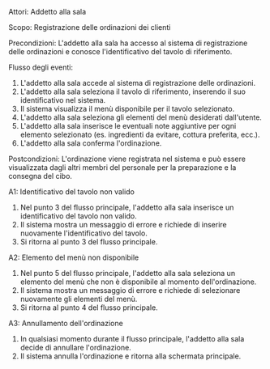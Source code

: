 Attori: Addetto alla sala

Scopo: Registrazione delle ordinazioni dei clienti

Precondizioni: L'addetto alla sala ha accesso al sistema di registrazione delle ordinazioni e conosce l'identificativo del tavolo di riferimento.

Flusso degli eventi:

1. L'addetto alla sala accede al sistema di registrazione delle ordinazioni.
2. L'addetto alla sala seleziona il tavolo di riferimento, inserendo il suo identificativo nel sistema.
3. Il sistema visualizza il menù disponibile per il tavolo selezionato.
4. L'addetto alla sala seleziona gli elementi del menù desiderati dall'utente.
5. L'addetto alla sala inserisce le eventuali note aggiuntive per ogni elemento selezionato (es. ingredienti da evitare, cottura preferita, ecc.).
6. L'addetto alla sala conferma l'ordinazione.

Postcondizioni: L'ordinazione viene registrata nel sistema e può essere visualizzata dagli altri membri del personale per la preparazione e la consegna del cibo.

A1: Identificativo del tavolo non valido
  1. Nel punto 3 del flusso principale, l'addetto alla sala inserisce un identificativo del tavolo non valido. 
  2. Il sistema mostra un messaggio di errore e richiede di inserire nuovamente l'identificativo del tavolo.
  3. Si ritorna al punto 3 del flusso principale.

A2: Elemento del menù non disponibile
  1. Nel punto 5 del flusso principale, l'addetto alla sala seleziona un elemento del menù che non è disponibile al momento dell'ordinazione.
  2. Il sistema mostra un messaggio di errore e richiede di selezionare nuovamente gli elementi del menù.
  3. Si ritorna al punto 4 del flusso principale.

A3: Annullamento dell'ordinazione
  1. In qualsiasi momento durante il flusso principale, l'addetto alla sala decide di annullare l'ordinazione.
  2. Il sistema annulla l'ordinazione e ritorna alla schermata principale.
